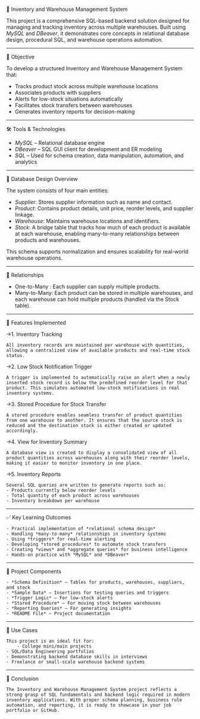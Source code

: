 🏬 Inventory and Warehouse Management System

This project is a comprehensive SQL-based backend solution designed for managing and tracking inventory across multiple warehouses. Built using *MySQL* and *DBeaver*, it demonstrates core concepts in relational database design, procedural SQL, and warehouse operations automation.

---

🎯 Objective

To develop a structured Inventory and Warehouse Management System that:
- Tracks product stock across multiple warehouse locations
- Associates products with suppliers
- Alerts for low-stock situations automatically
- Facilitates stock transfers between warehouses
- Generates inventory reports for decision-making

---

🛠 Tools & Technologies

- *MySQL* – Relational database engine
- *DBeaver* – SQL GUI client for development and ER modeling
- *SQL* – Used for schema creation, data manipulation, automation, and analytics

---

🧱 Database Design Overview

The system consists of four main entities:

- *Supplier*: Stores supplier information such as name and contact.
- *Product*: Contains product details, unit price, reorder levels, and supplier linkage.
- *Warehouse*: Maintains warehouse locations and identifiers.
- *Stock*: A bridge table that tracks how much of each product is available at each warehouse, enabling many-to-many relationships between products and warehouses.

This schema supports normalization and ensures scalability for real-world warehouse operations.

---

🔗 Relationships

-  One-to-Many : Each supplier can supply multiple products.
-  Many-to-Many: Each product can be stored in multiple warehouses, and each warehouse can hold multiple products (handled via the Stock table).

---

🔔 Features Implemented

 ->1. Inventory Tracking

	All inventory records are maintained per warehouse with quantities, allowing a centralized view of available products and real-time stock status.

 ->2. Low Stock Notification Trigger

	A trigger is implemented to automatically raise an alert when a newly inserted stock record is below the predefined reorder level for that product. This simulates automated low-stock notifications in real inventory systems.

 ->3. Stored Procedure for Stock Transfer

	A stored procedure enables seamless transfer of product quantities from one warehouse to another. It ensures that the source stock is reduced and the destination stock is either created or updated accordingly.

 ->4. View for Inventory Summary

	A database view is created to display a consolidated view of all product quantities across warehouses along with their reorder levels, making it easier to monitor inventory in one place.

 ->5. Inventory Reports

	Several SQL queries are written to generate reports such as:
	- Products currently below reorder levels
	- Total quantity of each product across warehouses
	- Inventory breakdown per warehouse

---

 ✅ Key Learning Outcomes

	- Practical implementation of *relational schema design*
	- Handling *many-to-many* relationships in inventory systems
	- Using *triggers* for real-time alerting
	- Developing *stored procedures* to automate stock transfers
	- Creating *views* and *aggregate queries* for business intelligence
	- Hands-on practice with *MySQL* and *DBeaver*

---

 📁 Project Components

	- *Schema Definition* – Tables for products, warehouses, suppliers, and stock
	- *Sample Data* – Insertions for testing queries and triggers
	- *Trigger Logic* – For low-stock alerts
	- *Stored Procedure* – For moving stock between warehouses
	- *Reporting Queries* – For generating insights
	- *README File* – Project documentation

---

 💼 Use Cases

	This project is an ideal fit for:
		- College mini/main projects
	- SQL/Data Engineering portfolios
	- Demonstrating backend database skills in interviews
	- Freelance or small-scale warehouse backend systems

---

 📌 Conclusion

	The Inventory and Warehouse Management System project reflects a strong grasp of SQL fundamentals and backend logic required in modern inventory applications. With proper schema planning, business rule automation, and reporting, it is ready to showcase in your job portfolio or GitHub.